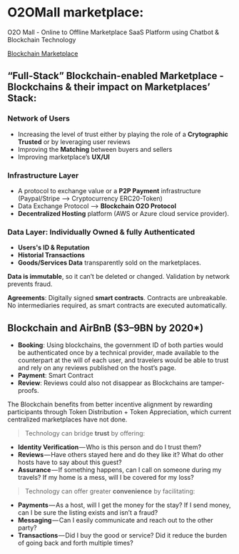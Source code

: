 # O2OMall marketplace: 
O2O Mall - Online to Offline Marketplace SaaS Platform using Chatbot &amp; Blockchain Technology

[Blockchain Marketplace](assets/blockchain-marketplace.png)

## “Full-Stack” Blockchain-enabled Marketplace - Blockchains & their impact on Marketplaces’ Stack:

### Network of Users
- Increasing the level of trust either by playing the role of a **Crytographic Trusted** or by leveraging user reviews
- Improving the **Matching** between buyers and sellers
- Improving marketplace’s **UX/UI**

### Infrastructure Layer
- A protocol to exchange value or a **P2P Payment** infrastructure (Paypal/Stripe --> Cryptocurrency ERC20-Token)
- Data Exchange Protocol --> **Blockchain O2O Protocol**
- **Decentralized Hosting** platform (AWS or Azure cloud service provider).

### Data Layer: **Individually Owned & fully Authenticated**
- **Users's ID & Reputation**
- **Historial Transactions**
- **Goods/Services Data** transparently sold on the marketplaces.

**Data is immutable**, so it can’t be deleted or changed. Validation by network prevents fraud.

**Agreements**: Digitally signed **smart contracts**. Contracts are unbreakable. No intermediaries required, as smart contracts are executed automatically.

## Blockchain and AirBnB ($3–9BN by 2020*)
- **Booking**: Using blockchains, the government ID of both parties would be authenticated once by a technical provider, made available to the counterpart at the will of each user, and travelers would be able to trust and rely on any reviews published on the host’s page.
- **Payment**: Smart Contract
- **Review**: Reviews could also not disappear as Blockchains are tamper-proofs.

The Blockchain benefits from better incentive alignment by rewarding participants through Token Distribution + Token Appreciation, which current centralized marketplaces have not done.

> Technology can bridge **trust** by offering:
- **Identity Verification** — Who is this person and do I trust them?
- **Reviews** — Have others stayed here and do they like it? What do other hosts have to say about this guest?
- **Assurance** — If something happens, can I call on someone during my travels? If my home is a mess, will I be covered for my loss?

> Technology can offer greater **convenience** by facilitating:
- **Payments** — As a host, will I get the money for the stay? If I send money, can I be sure the listing exists and isn’t a fraud?
- **Messaging** — Can I easily communicate and reach out to the other party?
- **Transactions** — Did I buy the good or service? Did it reduce the burden of going back and forth multiple times?
